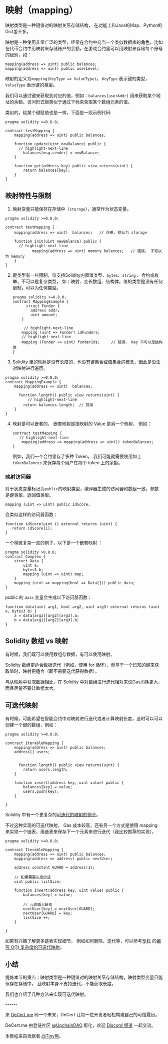 # 映射（mapping）



映射类型是一种键值对的映射关系存储结构， 在功能上和Java的Map、Python的Dict差不多。



映射是一种使用非常广泛的类型，经常在合约中充当一个类似数据库的角色，比如在代币合约中用映射来存储账户的余额，在游戏合约里可以用映射来存储每个账号的级别，如：

```
mapping(address => uint) public balances;
mapping(address => uint) public userLevel;

```

映射的定义为`mapping(KeyType => ValueType)`， `KeyType` 表示键的类型，`ValueType` 表示键的类型。

我们可以通过键来获取到对应的值，例如：`balances[userAddr]`  用来获取某个地址的余额，访问形式很类似于通过下标来获取某个数组元素的值。 

类似的，给某个键赋值也是一样，下面是一段示例代码:

```solidity
pragma solidity >=0.8.0;

contract testMapping {
    mapping(address => uint) public balances;

    function update(uint newBalance) public {
      // highlight-next-line
        balances[msg.sender] = newBalance;
    }
    
    function get(address key) public view returns(uint) {
        return balances[key];
    }
}

```





## 映射特性与限制

1. 映射变量只能保存在存储中（`storage`），通常作为状态变量。

```solidity
pragma solidity >=0.8.0;

contract testMapping {
    mapping(address => uint)  balances;   // 正确, 默认为 storage

    function init(uint newBalance) public {
      // highlight-next-line
			mapping(address => uint) memory balances;   // 错误， 不可以为 memory
    }
}
```



2. 键类型有一些限制，仅支持Solidity内置值类型、`bytes`、`string` 、合约或枚举，不可以是复杂类型， 如：映射、变长数组、结构体。值的类型是没有任何限制，可以为任何类型。

   ```solidity
   pragma solidity >=0.8.0;
   contract MappingExample {
         struct Funder {
           address addr;
           uint amount;
       } 
   
   		// highlight-next-line
       mapping (uint => Funder) idFunders;
       // highlight-next-line
       mapping (Funder => uint) funderIds;     // 错误， Key 不可以是结构体
   }
   ```

   



3. Solidity 里的映射是没有长度的，也没有键集合或值集合的概念，因此是没法对映射进行遍历。

   

```solidity
pragma solidity >=0.8.0;
contract MappingExample {
    mapping(address => uint)  balances; 

	  function length() public view returns(uint) {
	      // highlight-next-line
        return balances.length;  // 错误
    }
}
```



4. 映射是可以嵌套的， 嵌套映射是指映射的 Value 是另一个映射， 例如：

   ```solidity
   contract testMapping {
   	  // highlight-next-line
       mapping(address => mapping(address => uint)) tokenBalances; 
   }
   ```
   
   例如，我们一个合约里存了多种 Token， 我们可能就需要使用如上 `tokenBalances` 来保存每个用户在每个 token 上的余额。



### 映射访问器

对于状态变量标记为`public`的映射类型，编译器生成的访问器和数组一致，参数是键类型，返回值类型。

```solidity
mapping (uint => uint) public idScore;
```

会类似这样的访问器函数：

```solidity
function idScore(uint i) external returns (uint) {
   return idScore[i];
}
```

一个稍微复杂一些的例子，以下是一个嵌套映射 ：

```solidity
pragma solidity >0.8.0;
contract Complex {
    struct Data {
        uint a;
        bytes3 b;
        mapping (uint => uint) map;
    }
    mapping (uint => mapping(bool => Data[])) public data;
}
```

public 的 `data` 变量会生成以下访问器函数：

```solidity
function data(uint arg1, bool arg2, uint arg3) external returns (uint a, bytes3 b) {
    a = data[arg1][arg2][arg3].a;
    b = data[arg1][arg2][arg3].b;
}
```



## Solidity 数组 vs 映射

有时候，我们既可以使用数组存数据，有可以使用映射。

Solidity 数组更适合数据迭代（例如，使用 for 循环），而基于一个已知的键来获取值时，映射更适合（即不需要迭代获得数据）。

与从映射中获取数据相比，在 Solidity 中对数组进行迭代相对来说Gas消耗更大，而且尽量不要让数组太大。

## 可迭代映射

有时候，可能希望在智能合约中对映射进行迭代或者计算映射长度，这时可以可以创建一个键的数组，例如：

```solidity
pragma solidity >=0.8.0;

contract IterableMapping {
    mapping(address => uint) public balances; 
    address[] users;
    

	  function length() public view returns(uint) {
        return users.length; 
    }

    function insert(address key, uint value) public {
        balances[key] = value;
        users.push(key);
    }

}
```

Solidity 中有一个更复杂的[可迭代的映射的例子](https://learnblockchain.cn/docs/solidity/types.html#iterable-mappings)。

不过这种实现的可迭代映射， Gas 成本较高，还有另一个方式是使用 mapping 来实现一个链表，用链表来保存下一个元素来进行迭代（我比较推荐的实现）。

```solidity
pragma solidity >=0.8.0;

contract IterableMapping {
    mapping(address => uint) public balances; 
    mapping(address => address) public nextUser; 
    
    address constant GUARD = address(1);
    
    // 如果需要长度的话
    uint public listSize;
    
    function insert(address key, uint value) public {
        balances[key] = value;
        
        // 元素插入链表
        nextUser[key] = nextUser[GUARD];
        nextUser[GUARD] = key;
        listSize ++;
    }
    
}
```

如果有兴趣了解更多链表实现细节， 例如如何删除、迭代等，可以参考[专栏](https://learnblockchain.cn/column/1) 的[编写 O(1) 复杂度的可迭代映射](https://learnblockchain.cn/article/1632)。



## 小结

提炼本节的重点：映射类型是一种键值对的映射关系存储结构，映射类型变量只能保存在存储中， 且映射本身不支持迭代，不能获取长度。

我们也介绍了几种方法来实现可迭代映射。



\------

来 [DeCert.me](https://decert.me/quests/10003) 码一个未来，DeCert 让每一位开发者轻松构建自己的可信履历。


DeCert.me 由登链社区 [@UpchainDAO](https://twitter.com/upchaindao) 孵化，欢迎 [Discord 频道](https://discord.com/invite/kuSZHftTqe) 一起交流。

本教程来自贡献者 [@Tiny熊](https://twitter.com/tinyxiong_eth)。
